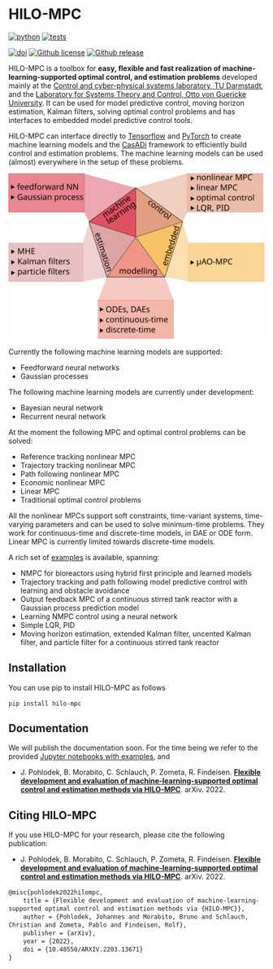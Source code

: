 HILO-MPC 
=========

[![python](https://img.shields.io/badge/Python-3.7%20%7C%203.8%20%7C%203.9-informational)](https://www.python.org/downloads/)
[![tests](https://github.com/hilo-mpc/hilo-mpc/workflows/Tests/badge.svg)](https://github.com/hilo-mpc/hilo-mpc/actions?query=workflow%3ATests)
<!--[![codecov](https://codecov.io/gh/hilo-mpc/hilo-mpc/branch/master/graph/badge.svg?token=27JHVC1LR9)](https://codecov.io/gh/hilo-mpc/hilo-mpc)-->
[![doi](https://img.shields.io/badge/DOI-10.48550%2FarXiv.2203.13671-informational)](https://doi.org/10.48550/arXiv.2203.13671)
[![Github license](https://img.shields.io/github/license/hilo-mpc/hilo-mpc.svg)](https://github.com/hilo-mpc/hilo-mpc/blob/master/LICENSE)
[![Github release](https://img.shields.io/github/release/hilo-mpc/hilo-mpc.svg)](https://GitHub.com/hilo-mpc/hilo-mpc/releases/)

HILO-MPC is a toolbox for **easy, flexible and fast realization of machine-learning-supported optimal control, and 
estimation problems** developed mainly at the [Control and cyber-physical systems laboratory, TU Darmstadt](https://www.ccps.tu-darmstadt.de), and the [Laboratory for Systems Theory and Control, Otto von Guericke University](http://ifatwww.et.uni-magdeburg.de/syst/). It can be used for model predictive control, moving horizon estimation, Kalman filters, solving optimal control problems and has interfaces to embedded model predictive control tools.

HILO-MPC can interface directly to [Tensorflow](https://www.tensorflow.org/) and [PyTorch](https://pytorch.org/)
to create machine learning models and the [CasADi](https://web.casadi.org/) framework to efficiently
build control and estimation problems. The machine learning models can be used (almost) everywhere in the setup
of these problems. 

![plot](doc/source/images/overview.svg)

Currently the following machine learning models are supported:

- Feedforward neural networks
- Gaussian processes
 
The following machine learning models are currently under development:
 
- Bayesian neural network
- Recurrent neural network

At the moment the following MPC and optimal control problems can be solved:

- Reference tracking nonlinear MPC
- Trajectory tracking nonlinear MPC
- Path following nonlinear MPC
- Economic nonlinear MPC
- Linear MPC
- Traditional optimal control problems

All the nonlinear MPCs support soft constraints, time-variant systems, time-varying parameters and can be used to solve 
minimum-time problems. They work for continuous-time and discrete-time models, in DAE or ODE form. Linear MPC is currently limited towards discrete-time models. 

A rich set of [examples](https://github.com/hilo_mpc/examples) is available, spanning:
- NMPC for bioreactors using hybrid first principle and learned models
- Trajectory tracking and path following model predictive control with learning and obstacle avoidance
- Output feedback MPC of a continuous stirred tank reactor with a Gaussian process prediction model
- Learning NMPC control using a neural network
- Simple LQR, PID 
- Moving horizon estimation, extended Kalman filter, uncented Kalman filter, and particle filter for a continuous stirred tank reactor

Installation
-------------
You can use pip to install HILO-MPC as follows 

```shell
pip install hilo-mpc
```

Documentation
-------------
We will publish the documentation soon. For the time being we refer to the provided 
[Jupyter notebooks with examples](https://github.com/hilo_mpc/examples/tree/main/jupyter_notebooks), and 
* J. Pohlodek, B. Morabito, C. Schlauch, P. Zometa, R. Findeisen. **[Flexible development and evaluation of 
machine-learning-supported optimal control and estimation methods via HILO-MPC](https://arxiv.org/abs/2203.13671)**. 
arXiv. 2022.

Citing HILO-MPC
---------------
If you use HILO-MPC for your research, please cite the following publication:

* J. Pohlodek, B. Morabito, C. Schlauch, P. Zometa, R. Findeisen. **[Flexible development and evaluation of 
machine-learning-supported optimal control and estimation methods via HILO-MPC](https://arxiv.org/abs/2203.13671)**. 
arXiv. 2022.

```
@misc{pohlodek2022hilompc,
    title = {Flexible development and evaluation of machine-learning-supported optimal control and estimation methods via {HILO-MPC}},
    author = {Pohlodek, Johannes and Morabito, Bruno and Schlauch, Christian and Zometa, Pablo and Findeisen, Rolf},
    publisher = {arXiv},
    year = {2022},
    doi = {10.48550/ARXIV.2203.13671}
}
```
